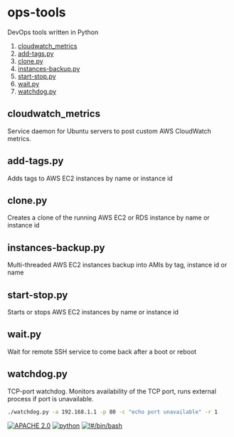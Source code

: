 # ops-tools
DevOps tools written in Python
1. [cloudwatch_metrics](cloudwatch_metrics/)
2. [add-tags.py](#add-tagspy)
3. [clone.py](#clonepy)
4. [instances-backup.py](#instances-backuppy)
5. [start-stop.py](#start-stoppy)
6. [wait.py](#waitpy)
7. [watchdog.py](#watchdogpy)


## cloudwatch_metrics
Service daemon for Ubuntu servers to post custom AWS CloudWatch metrics.

## add-tags.py
Adds tags to AWS EC2 instances by name or instance id

## clone.py
Creates a clone of the running AWS EC2 or RDS instance by name or instance id

## instances-backup.py
Multi-threaded AWS EC2 instances backup into AMIs by tag, instance id or name

## start-stop.py
Starts or stops AWS EC2 instances by name or instance id

## wait.py

Wait for remote SSH service to come back after a boot or reboot

## watchdog.py
TCP-port watchdog. Monitors availability of the TCP port, runs external process if port is unavailable.
```bash
./watchdog.py -a 192.168.1.1 -p 80 -c "echo port unavailable" -r 1
```


[![APACHE 2.0](https://img.shields.io/badge/License-Apache%202.0-brightgreen.svg?longCache=true&style=for-the-badge)](LICENSE)
[![python](https://img.shields.io/badge/Python-3.6-3776AB.svg?logo=python&logoColor=white&longCache=true&style=for-the-badge)](https://www.python.org)
[![!#/bin/bash](https://img.shields.io/badge/-%23!%2Fbin%2Fbash-1f425f.svg?longCache=true&style=for-the-badge)](https://www.gnu.org/software/bash/)
